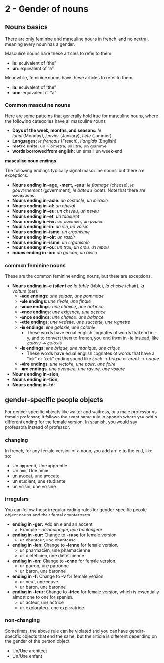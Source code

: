 # 2 - Gender of nouns

## Nouns basics

There are only feminine and masculine nouns in french, and no neutral, meaning every noun has a gender.

Masculine nouns have these articles to refer to them:

- **le**: equivalent of “the”
- **un**: equivalent of “a”

Meanwhile, feminine nouns have these articles to refer to them:

- **la**: equivalent of “the”
- **une**: equivalent of “a”

### **Common masculine nouns**

Here are some patterns that generally hold true for masculine nouns, where the following categories have all masculine nouns

- **Days of the week, months, and seasons:** *le lundi* (Monday), *janvier* (January), *l'été* (summer).
- **Languages:** *le français* (French), *l'anglais* (English).
- **metric units:** un kilometre, un litre, un gramme
- **words borrowed from english:** un email, un week-end

**masculine noun endings**

The following endings typically signal masculine nouns, but there are exceptions.

- **Nouns ending in -age, -ment, -eau:** *le fromage* (cheese), *le gouvernement* (government), *le bateau* (boat). Note that there are exceptions.
- **Nouns ending in -acle**: _un obstacle_, _un miracle_
- **Nouns ending in -al:** _un cheval_
- **Nouns ending in -eu**: _un cheveu_, _un neveu_
- **Nouns ending in -et**: _un tabouret_
- **Nouns ending in -ier**: _un pommier, un papier_
- **Nouns ending in -in**: _un vin, un voisin_
- **Nouns ending in -isme**: _un organisme_
- **Nouns ending in -oir**: _un rasoir_
- **Nouns ending in -isme**: _un organisme_
- **Nouns ending in -ou**: _un trou, un clou, un hibou_
- **nouns ending in -on:** _un garcon_, _un avion_

### **common feminine nouns**

These are the common feminine ending nouns, but there are exceptions.

- **Nouns ending in -e (silent e):** *la table* (table), *la chaise* (chair), *la voiture* (car).
  - **-ade endings**: _une salade_, _une pommade_
  - **-ale endings**: _une rivale_, _une finale_
  - **-ance endings**: _une chance_, _une balance_
  - **-ence endings**: _une exigence, une agence_
  - **-ance endings**: _une chance_, _une balance_
  - **-ette endings**: _une vedette, une succette, une vignette_
  - **-ie endings**: _une galaxie, une colonie_
    - These words have equal english cognates of words that end in -y, and to convert them to french, you end them in -ie instead, like _galaxy → galaxie_
  - **-ie endings**: _une brique, une manique, une crique_
    - These words have equal english cognates of words that have a “ick” or “eek” ending sound like _brick → brique_ or _creek → crique_
  - **-oire endings**: _une victoire, une poire, une foire_
  - -**ure endings:** _une aventure, une rayure, une voiture_
- **Nouns ending in -sion,**
- **Nouns ending in -tion,**
- **Nouns ending in -té:**

## **gender-specific people objects**

For gender specific objects like waiter and waitress, or a male professor vs female professor, it follows the exact same rule in spanish where you add a different ending for the female version. In spanish, you would say professora instead of professor.

### **changing**

In french, for any female version of a noun, you add an -e to the end, like so:

- Un apprenti, Une apprentie
- Un ami, Une amie
- un avocat, une avocate,
- un etudiant, une etudiante
- un voisin, une voisine

### **irregulars**

You can follow these irregular ending rules for gender-specific people object nouns and their femal counterparts

- **ending in -ger:** Add an e and an accent
  - Example - _un boulanger, une boulangere_
- **ending in -eur:** Change to **-euse** for female version.
  - un chanteur, une chanteuse
- **ending in -ien:** Change to **-ienne** for female version.
  - un pharmacien, une pharmacienne
  - un diététicien, une diététicienne
- **ending in -on:** Change to **-onne** for female version.
  - un patron, une patronne
  - un baron, une baronne
- **ending in -f:** Change to **-v** for female version.
  - un veuf, une veuve
  - un baron, une baronne
- **ending in -teur:** Change to **-trice** for female version, which is essentially almost one to one for spanish.
  - un acteur, une actrice
  - un explorateur, une exploratrice

### **non-changing**

Sometimes, the above rule can be violated and you can have gender-specific objects that end the same, but the article is different depending on the gender of the person object

- Un/Une architect
- Un/Une enfant
